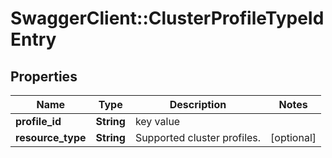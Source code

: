 # SwaggerClient::ClusterProfileTypeIdEntry

## Properties
Name | Type | Description | Notes
------------ | ------------- | ------------- | -------------
**profile_id** | **String** | key value | 
**resource_type** | **String** | Supported cluster profiles. | [optional] 


